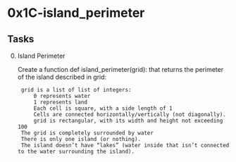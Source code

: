 # 0x1C-island_perimeter


## Tasks
0. Island Perimeter


    Create a function def island_perimeter(grid): that returns the perimeter of the island described in grid:

        grid is a list of list of integers:
            0 represents water
            1 represents land
            Each cell is square, with a side length of 1
            Cells are connected horizontally/vertically (not diagonally).
            grid is rectangular, with its width and height not exceeding 100
        The grid is completely surrounded by water
        There is only one island (or nothing).
        The island doesn’t have “lakes” (water inside that isn’t connected to the water surrounding the island).
